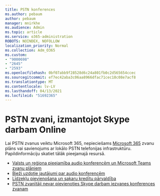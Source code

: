 ```yaml
---
title: PSTN konferences
ms.author: pebaum
author: pebaum
manager: mnirkhe
ms.audience: Admin
ms.topic: article
ms.service: o365-administration
ROBOTS: NOINDEX, NOFOLLOW
localization_priority: Normal
ms.collection: Adm_O365
ms.custom:
- "9000698"
- "2645"
- "2593"
ms.openlocfilehash: 0bf07abb9f28528d6c24a801fb0c2d565654ccec
ms.sourcegitcommit: ef7ec42aba3c06aa8966dfac71cec18c08e7acf8
ms.translationtype: MT
ms.contentlocale: lv-LV
ms.lasthandoff: 04/13/2021
ms.locfileid: "51692365"
---
```

# <a name="pstn-calling-with-skype-for-business-online"></a>PSTN zvani, izmantojot Skype darbam Online

Lai PSTN zvanus veiktu Microsoft 365, nepieciešams [Microsoft 365](https://docs.microsoft.com/microsoftteams/what-is-phone-system-in-office-365#more-about-calling-plans) zvanu plāns vai savienojums ar lokālo PSTN telefonijas infrastruktūru. Papildinformāciju skatiet tālāk pieejamajā resursā. 

- [Valsts un reģiona pieejamība audio konferencēm un Microsoft Teams zvanu plāniem](https://docs.microsoft.com/microsoftteams/country-and-region-availability-for-audio-conferencing-and-calling-plans/country-and-region-availability-for-audio-conferencing-and-calling-plans) 
- [Bieži uzdotie jautājumi par audio konferencēm](https://docs.microsoft.com/microsoftteams/audio-conferencing-common-questions)
- [Līdzekļu pievienošana un sakaru kredītu pārvaldība](https://docs.microsoft.com/microsoftteams/add-funds-and-manage-communications-credits)
- [PSTN zvanītāji nevar pievienoties Skype darbam iezvanes konferences zvanam](https://docs.microsoft.com/SkypeForBusiness/troubleshoot/online-conferencing/pstn-callers-cant-join-dial-in-call)